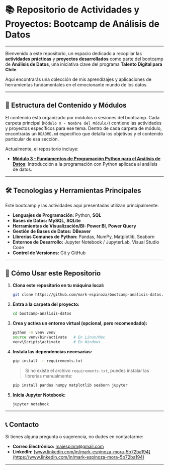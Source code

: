 # 📚 Repositorio de Actividades y Proyectos: Bootcamp de Análisis de Datos

---

Bienvenido a este repositorio, un espacio dedicado a recopilar las **actividades prácticas** y **proyectos desarrollados** como parte del bootcamp de **Análisis de Datos**, una iniciativa clave del programa **Talento Digital para Chile**.

Aquí encontrarás una colección de mis aprendizajes y aplicaciones de herramientas fundamentales en el emocionante mundo de los datos.

---

## 🚀 Estructura del Contenido y Módulos

El contenido está organizado por módulos o sesiones del bootcamp. Cada carpeta principal (`Módulo X - Nombre del Módulo/`) contiene las actividades y proyectos específicos para ese tema. Dentro de cada carpeta de módulo, encontrarás un `README.md` específico que detalla los objetivos y el contenido particular de esa sección.

Actualmente, el repositorio incluye:

* **[Módulo 3 - Fundamentos de Programación Python para el Análisis de Datos](M%C3%B3dulo%203%20-%20Python%20en%20el%20an%C3%A1lisis%20de%20datos/README.md)**: Introducción a la programación con Python aplicada al análisis de datos.

---

## 🛠️ Tecnologías y Herramientas Principales

Este bootcamp y las actividades aquí presentadas utilizan principalmente:

* **Lenguajes de Programación:** Python, **SQL**
* **Bases de Datos:** **MySQL**, **SQLite**
* **Herramientas de Visualización/BI:** **Power BI**, **Power Query**
* **Gestión de Bases de Datos:** **DBeaver**
* **Librerías Comunes de Python:** Pandas, NumPy, Matplotlib, Seaborn
* **Entornos de Desarrollo:** Jupyter Notebook / JupyterLab, Visual Studio Code
* **Control de Versiones:** Git y GitHub

---
## 📝 Cómo Usar este Repositorio

1. **Clona este repositorio en tu máquina local:**
    ```bash
    git clone https://github.com/mark-espinoza/bootcamp-analisis-datos.git
    ```

2. **Entra a la carpeta del proyecto:**
    ```bash
    cd bootcamp-analisis-datos
    ```

3. **Crea y activa un entorno virtual (opcional, pero recomendado):**
    ```bash
    python -m venv venv
    source venv/bin/activate   # En Linux/Mac
    venv\Scripts\activate      # En Windows
    ```

4. **Instala las dependencias necesarias:**
    ```bash
    pip install -r requirements.txt
    ```
    > Si no existe el archivo `requirements.txt`, puedes instalar las librerías manualmente:
    ```bash
    pip install pandas numpy matplotlib seaborn jupyter
    ```

5. **Inicia Jupyter Notebook:**
    ```bash
    jupyter notebook
    ```
---

## 📞 Contacto

Si tienes alguna pregunta o sugerencia, no dudes en contactarme:

* **Correo Electrónico:** [maiespinm@gmail.com](mailto:maiespinm@gmail.com)
* **LinkedIn:** [www.linkedin.com/in/mark-espinoza-mora-5b72ba194](https://www.linkedin.com/in/mark-espinoza-mora-5b72ba194)

---
